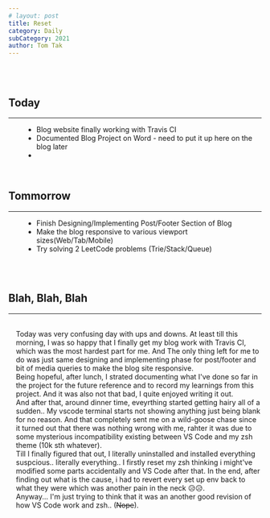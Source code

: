 ```yaml
---
# layout: post
title: Reset
category: Daily
subCategory: 2021
author: Tom Tak
---
```


<br><br>

## Today

<hr>
<ul style="margin-left: 2rem">
  <li>Blog website finally working with Travis CI</li>
  <li>Documented Blog Project on Word - need to put it up here on the blog later<li>
</ul>

<br>

## Tommorrow

<hr>
<ul style="margin-left: 2rem">
  <li>Finish Designing/Implementing Post/Footer Section of Blog</li>
  <li>Make the blog responsive to various viewport sizes(Web/Tab/Mobile)</li>
  <li>Try solving 2 LeetCode problems (Trie/Stack/Queue)</li>
</ul>

<br><br>

## Blah, Blah, Blah

<hr>
<br>
<div style="padding-left: 15px;">
<!-- excerpt-start -->
Today was very confusing day with ups and downs.
At least till this morning, I was so happy that I finally get my blog work with Travis CI, which was the most hardest part for me. And The only thing left for me to do was just same designing and implementing phase for post/footer and bit of media queries to make the blog site responsive.
<br>
Being hopeful, after lunch, I strated documenting what I've done so far in the project for the future reference and to record my learnings from this project. And it was also not that bad, I quite enjoyed writing it out.
<br>
And after that, around dinner time, eveyrthing started getting hairy all of a sudden.. My vscode terminal starts not showing anything just being blank for no reason. And that completely sent me on a wild-goose chase since it turned out that there was nothing wrong with me, rahter it was due to some mysterious incompatibility existing between VS Code and my zsh theme (10k sth whatever).
<br>
Till I finally figured that out, I literally uninstalled and installed everything suspcious.. literally everything.. I firstly reset my zsh thinking i might've modified some parts accidentally and VS Code after that. In the end, after finding out what is the cause, i had to revert every set up env back to what they were which was another pain in the neck 😥😥. 
<br>
Anyway... I'm just trying to think that it was an another good revision of how VS Code work and zsh.. (<strike>Nope</strike>).
</div>

